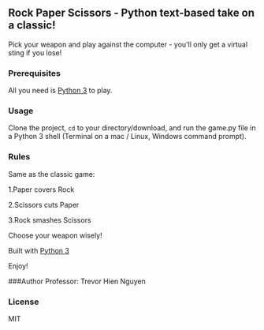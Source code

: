 ## Rock Paper Scissors - Python text-based take on a classic!

Pick your weapon and play against the computer - you'll only get a virtual sting if you lose!

### Prerequisites

All you need is [Python 3](https://www.python.org/) to play.

### Usage
Clone the project, <code>cd</code> to your directory/download, and run the game.py file in a Python 3 shell (Terminal on a mac / Linux, Windows command prompt).

### Rules
Same as the classic game:

1.Paper covers Rock

2.Scissors cuts Paper

3.Rock smashes Scissors 

Choose your weapon wisely!

Built with [Python 3](https://wiki.python.org/moin/BeginnersGuide)

Enjoy!

###Author
Professor: Trevor
Hien Nguyen

### License 
MIT
